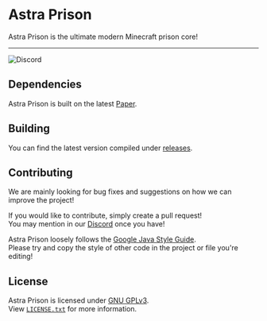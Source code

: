 # Astra Prison
Astra Prison is the ultimate modern Minecraft prison core!<br>
***
![Discord](https://discordapp.com/api/guilds/1208754055132749864/widget.png?style=shield)

## Dependencies
Astra Prison is built on the latest [Paper](https://papermc.io).

## Building
You can find the latest version compiled under [releases](https://github.com/AstraPrison/AstraPrison/releases).

## Contributing
We are mainly looking for bug fixes and suggestions on how we can improve the project!

If you would like to contribute, simply create a pull request!<br>
You may mention in our [Discord](https://discord.gg/k8smKKkCu6) once you have!<br>

Astra Prison loosely follows the [Google Java Style Guide](https://google.github.io/styleguide/javaguide.html).<br>
Please try and copy the style of other code in the project or file you're editing!

## License
Astra Prison is licensed under [GNU GPLv3](https://www.gnu.org/licenses/).<br>
View [`LICENSE.txt`](/LICENSE.txt) for more information.